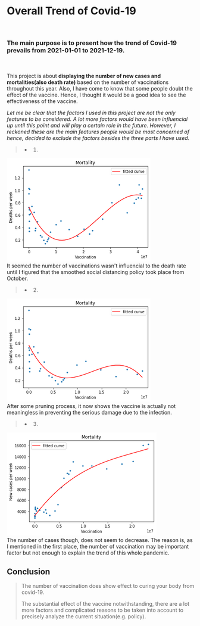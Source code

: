 # Overall Trend of Covid-19 
<br>

### The main purpose is to present how the trend of Covid-19 prevails from 2021-01-01 to 2021-12-19. ### 
<br><br>
This project is about **displaying the number of new cases and mortalities(also death rate)** based on the number of vaccinations throughout this year. Also, I have come to know that some people doubt the effect of the vaccine. Hence, I thought it would be a good idea to see the effectiveness of the vaccine.  
  
*Let me be clear that the factors I used in this project are not the only features to be considered. A lot more factors would have been influencial up until this point and will play a certain role in the future. However, I reckoned these are the main features people would be most concerned of hence, decided to exclude the factors besides the three parts I have used.*  
  
    
> - 1. 
![alt text](vaccination-deaths.png)<br>
It seemed the number of vaccinations wasn't influencial to the death rate until I figured that the smoothed social distancing policy took place from October.

> - 2. 
![alt text](vaccination-death_2.png)<br>
After some pruning process, it now shows the vaccine is actually not meaningless in preventing the serious damage due to the infection.

> - 3.
![alt text](vaccination-cases.png)<br>
The number of cases though, does not seem to decrease. The reason is, as I mentioned in the first place, the number of vaccination may be important factor but not enough to explain the trend of this whole pandemic.

## Conclusion

> The number of vaccination does show effect to curing your body from covid-19. 
> 
> The substantial effect of the vaccine notwithstanding, there are a lot more factors and complicated reasons to be taken into account to precisely analyze the current situation(e.g. policy).